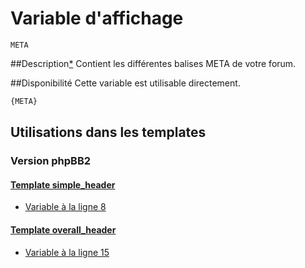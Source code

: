 # Variable d'affichage
```
META
```


##Description[*](https://fa-tvars.appspot.com/var/META)
Contient les différentes balises META de votre forum.

##Disponibilité
Cette variable est utilisable directement.

```html
{META}
```

## Utilisations dans les templates

### Version phpBB2

#### [Template simple_header](subsilver/simple_header.md#readme)
* [Variable &agrave; la ligne 8](../subsilver/simple_header.tpl#L8)

#### [Template overall_header](subsilver/overall_header.md#readme)
* [Variable &agrave; la ligne 15](../subsilver/overall_header.tpl#L15)
